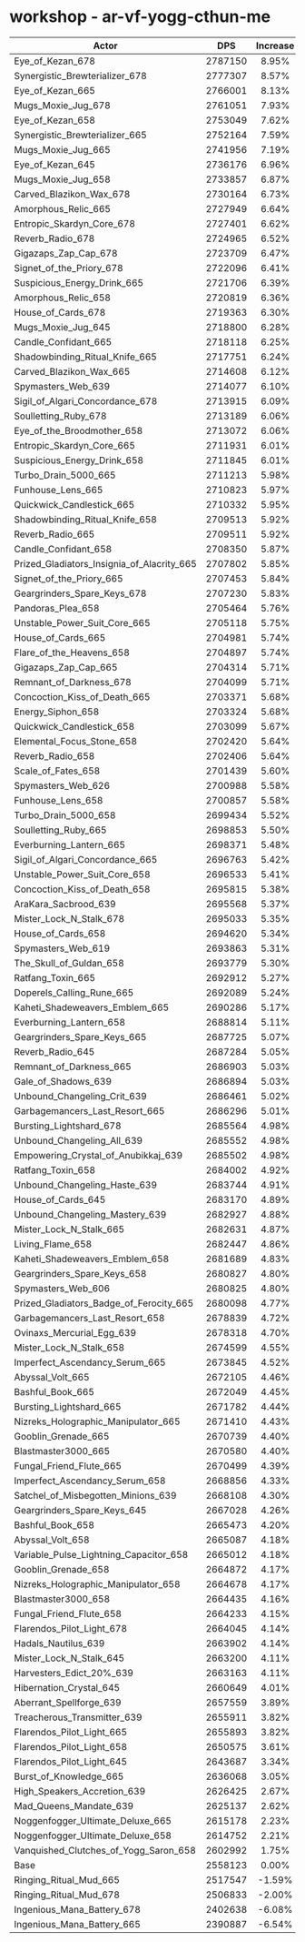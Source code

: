 # workshop - ar-vf-yogg-cthun-me
| Actor | DPS | Increase |
|---|:---:|:---:|
|Eye_of_Kezan_678|2787150|8.95%|
|Synergistic_Brewterializer_678|2777307|8.57%|
|Eye_of_Kezan_665|2766001|8.13%|
|Mugs_Moxie_Jug_678|2761051|7.93%|
|Eye_of_Kezan_658|2753049|7.62%|
|Synergistic_Brewterializer_665|2752164|7.59%|
|Mugs_Moxie_Jug_665|2741956|7.19%|
|Eye_of_Kezan_645|2736176|6.96%|
|Mugs_Moxie_Jug_658|2733857|6.87%|
|Carved_Blazikon_Wax_678|2730164|6.73%|
|Amorphous_Relic_665|2727949|6.64%|
|Entropic_Skardyn_Core_678|2727401|6.62%|
|Reverb_Radio_678|2724965|6.52%|
|Gigazaps_Zap_Cap_678|2723709|6.47%|
|Signet_of_the_Priory_678|2722096|6.41%|
|Suspicious_Energy_Drink_665|2721706|6.39%|
|Amorphous_Relic_658|2720819|6.36%|
|House_of_Cards_678|2719363|6.30%|
|Mugs_Moxie_Jug_645|2718800|6.28%|
|Candle_Confidant_665|2718118|6.25%|
|Shadowbinding_Ritual_Knife_665|2717751|6.24%|
|Carved_Blazikon_Wax_665|2714608|6.12%|
|Spymasters_Web_639|2714077|6.10%|
|Sigil_of_Algari_Concordance_678|2713915|6.09%|
|Soulletting_Ruby_678|2713189|6.06%|
|Eye_of_the_Broodmother_658|2713072|6.06%|
|Entropic_Skardyn_Core_665|2711931|6.01%|
|Suspicious_Energy_Drink_658|2711845|6.01%|
|Turbo_Drain_5000_665|2711213|5.98%|
|Funhouse_Lens_665|2710823|5.97%|
|Quickwick_Candlestick_665|2710332|5.95%|
|Shadowbinding_Ritual_Knife_658|2709513|5.92%|
|Reverb_Radio_665|2709511|5.92%|
|Candle_Confidant_658|2708350|5.87%|
|Prized_Gladiators_Insignia_of_Alacrity_665|2707802|5.85%|
|Signet_of_the_Priory_665|2707453|5.84%|
|Geargrinders_Spare_Keys_678|2707230|5.83%|
|Pandoras_Plea_658|2705464|5.76%|
|Unstable_Power_Suit_Core_665|2705118|5.75%|
|House_of_Cards_665|2704981|5.74%|
|Flare_of_the_Heavens_658|2704897|5.74%|
|Gigazaps_Zap_Cap_665|2704314|5.71%|
|Remnant_of_Darkness_678|2704099|5.71%|
|Concoction_Kiss_of_Death_665|2703371|5.68%|
|Energy_Siphon_658|2703324|5.68%|
|Quickwick_Candlestick_658|2703099|5.67%|
|Elemental_Focus_Stone_658|2702420|5.64%|
|Reverb_Radio_658|2702406|5.64%|
|Scale_of_Fates_658|2701439|5.60%|
|Spymasters_Web_626|2700988|5.58%|
|Funhouse_Lens_658|2700857|5.58%|
|Turbo_Drain_5000_658|2699434|5.52%|
|Soulletting_Ruby_665|2698853|5.50%|
|Everburning_Lantern_665|2698371|5.48%|
|Sigil_of_Algari_Concordance_665|2696763|5.42%|
|Unstable_Power_Suit_Core_658|2696533|5.41%|
|Concoction_Kiss_of_Death_658|2695815|5.38%|
|AraKara_Sacbrood_639|2695568|5.37%|
|Mister_Lock_N_Stalk_678|2695033|5.35%|
|House_of_Cards_658|2694620|5.34%|
|Spymasters_Web_619|2693863|5.31%|
|The_Skull_of_Guldan_658|2693779|5.30%|
|Ratfang_Toxin_665|2692912|5.27%|
|Doperels_Calling_Rune_665|2692089|5.24%|
|Kaheti_Shadeweavers_Emblem_665|2690286|5.17%|
|Everburning_Lantern_658|2688814|5.11%|
|Geargrinders_Spare_Keys_665|2687725|5.07%|
|Reverb_Radio_645|2687284|5.05%|
|Remnant_of_Darkness_665|2686903|5.03%|
|Gale_of_Shadows_639|2686894|5.03%|
|Unbound_Changeling_Crit_639|2686461|5.02%|
|Garbagemancers_Last_Resort_665|2686296|5.01%|
|Bursting_Lightshard_678|2685564|4.98%|
|Unbound_Changeling_All_639|2685552|4.98%|
|Empowering_Crystal_of_Anubikkaj_639|2685502|4.98%|
|Ratfang_Toxin_658|2684002|4.92%|
|Unbound_Changeling_Haste_639|2683744|4.91%|
|House_of_Cards_645|2683170|4.89%|
|Unbound_Changeling_Mastery_639|2682927|4.88%|
|Mister_Lock_N_Stalk_665|2682631|4.87%|
|Living_Flame_658|2682447|4.86%|
|Kaheti_Shadeweavers_Emblem_658|2681689|4.83%|
|Geargrinders_Spare_Keys_658|2680827|4.80%|
|Spymasters_Web_606|2680825|4.80%|
|Prized_Gladiators_Badge_of_Ferocity_665|2680098|4.77%|
|Garbagemancers_Last_Resort_658|2678839|4.72%|
|Ovinaxs_Mercurial_Egg_639|2678318|4.70%|
|Mister_Lock_N_Stalk_658|2674599|4.55%|
|Imperfect_Ascendancy_Serum_665|2673845|4.52%|
|Abyssal_Volt_665|2672105|4.46%|
|Bashful_Book_665|2672049|4.45%|
|Bursting_Lightshard_665|2671782|4.44%|
|Nizreks_Holographic_Manipulator_665|2671410|4.43%|
|Gooblin_Grenade_665|2670739|4.40%|
|Blastmaster3000_665|2670580|4.40%|
|Fungal_Friend_Flute_665|2670499|4.39%|
|Imperfect_Ascendancy_Serum_658|2668856|4.33%|
|Satchel_of_Misbegotten_Minions_639|2668108|4.30%|
|Geargrinders_Spare_Keys_645|2667028|4.26%|
|Bashful_Book_658|2665473|4.20%|
|Abyssal_Volt_658|2665087|4.18%|
|Variable_Pulse_Lightning_Capacitor_658|2665012|4.18%|
|Gooblin_Grenade_658|2664872|4.17%|
|Nizreks_Holographic_Manipulator_658|2664678|4.17%|
|Blastmaster3000_658|2664435|4.16%|
|Fungal_Friend_Flute_658|2664233|4.15%|
|Flarendos_Pilot_Light_678|2664045|4.14%|
|Hadals_Nautilus_639|2663902|4.14%|
|Mister_Lock_N_Stalk_645|2663200|4.11%|
|Harvesters_Edict_20%_639|2663163|4.11%|
|Hibernation_Crystal_645|2660649|4.01%|
|Aberrant_Spellforge_639|2657559|3.89%|
|Treacherous_Transmitter_639|2655911|3.82%|
|Flarendos_Pilot_Light_665|2655893|3.82%|
|Flarendos_Pilot_Light_658|2650575|3.61%|
|Flarendos_Pilot_Light_645|2643687|3.34%|
|Burst_of_Knowledge_665|2636068|3.05%|
|High_Speakers_Accretion_639|2626425|2.67%|
|Mad_Queens_Mandate_639|2625137|2.62%|
|Noggenfogger_Ultimate_Deluxe_665|2615178|2.23%|
|Noggenfogger_Ultimate_Deluxe_658|2614752|2.21%|
|Vanquished_Clutches_of_Yogg_Saron_658|2602992|1.75%|
|Base|2558123|0.00%|
|Ringing_Ritual_Mud_665|2517547|-1.59%|
|Ringing_Ritual_Mud_678|2506833|-2.00%|
|Ingenious_Mana_Battery_678|2402638|-6.08%|
|Ingenious_Mana_Battery_665|2390887|-6.54%|
